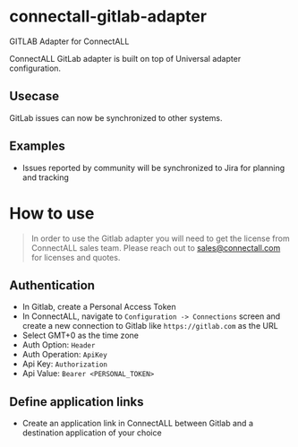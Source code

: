 # connectall-gitlab-adapter
GITLAB Adapter for ConnectALL


ConnectALL GitLab adapter is built on top of Universal adapter configuration.

## Usecase
GitLab issues can now be synchronized to other systems.

## Examples
* Issues reported by community will be synchronized to Jira for planning and tracking

# How to use

> In order to use the Gitlab adapter you will need to get the license from ConnectALL sales team. Please reach out to sales@connectall.com for licenses and quotes.

## Authentication
* In Gitlab, create a Personal Access Token
* In ConnectALL, navigate to `Configuration -> Connections` screen and create a new connection to Gitlab like `https://gitlab.com` as the URL
* Select GMT+0 as the time zone
* Auth Option: `Header`
* Auth Operation: `ApiKey`
* Api Key: `Authorization`
* Api Value: `Bearer <PERSONAL_TOKEN>`

## Define application links
* Create an application link in ConnectALL between Gitlab and a destination application of your choice
